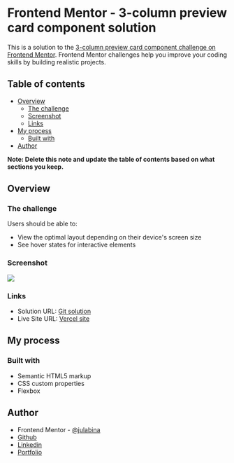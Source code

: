 # Frontend Mentor - 3-column preview card component solution

This is a solution to the [3-column preview card component challenge on Frontend Mentor](https://www.frontendmentor.io/challenges/3column-preview-card-component-pH92eAR2-). Frontend Mentor challenges help you improve your coding skills by building realistic projects. 

## Table of contents

- [Overview](#overview)
  - [The challenge](#the-challenge)
  - [Screenshot](#screenshot)
  - [Links](#links)
- [My process](#my-process)
  - [Built with](#built-with)
- [Author](#author)

**Note: Delete this note and update the table of contents based on what sections you keep.**

## Overview

### The challenge

Users should be able to:

- View the optimal layout depending on their device's screen size
- See hover states for interactive elements

### Screenshot

![](./screenshot2.png)

### Links

- Solution URL: [Git solution](https://github.com/julabina/fem-3-column-preview-cardcomponent)
- Live Site URL: [Vercel site](https://fem-3-column-preview-cardcomponent.vercel.app/)

## My process

### Built with

- Semantic HTML5 markup
- CSS custom properties
- Flexbox

## Author

- Frontend Mentor - [@julabina](https://www.frontendmentor.io/profile/julabina)
- [Github](https://github.com/julabina)
- [Linkedin](https://www.linkedin.com/in/julien-lenfum%C3%A9-bb2979215/)
- [Portfolio](https://julienlenfume.com/)
